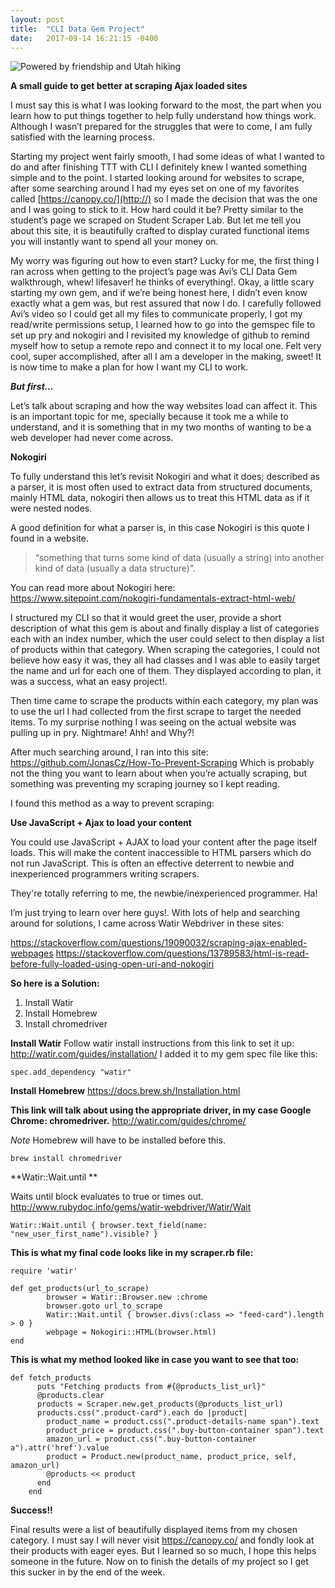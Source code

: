```yaml
---
layout: post
title:  "CLI Data Gem Project"
date:   2017-09-14 16:21:15 -0400
---
```


![Powered by friendship and Utah hiking ](https://i.imgur.com/kVjvlhS.jpg?1)

**A small guide to get better at scraping Ajax loaded sites** 

I must say this is what I was looking forward to the most, the part when you learn how to put things together to help fully understand how things work. Although I wasn’t prepared for the struggles that were to come, I am fully satisfied with the learning process.  

Starting my project went fairly smooth, I had some ideas of what I wanted to do and after finishing TTT with CLI I definitely knew I wanted something simple and to the point. I started looking around for websites to scrape, after some searching around I had my eyes set on one of my favorites called [https://canopy.co/](http://) so I made the decision that was the one and I was going to stick to it. How hard could it be? Pretty similar to the student’s page we scraped on Student Scraper Lab. But let me tell you about this site, it is beautifully crafted to display curated functional items you will instantly want to spend all your money on. 

My worry was figuring out how to even start? Lucky for me, the first thing I ran across when getting to the project’s page was Avi’s CLI Data Gem walkthrough, whew! lifesaver! he thinks of everything!. Okay, a little scary starting my own gem, and if we’re being honest here, I didn’t even know exactly what a gem was, but rest assured that now I do. I carefully followed Avi’s video so I could get all my files to communicate properly, I got my read/write permissions setup, I learned how to go into the gemspec file to set up pry and nokogiri and I revisited my knowledge of github to remind myself how to setup a remote repo and connect it to my local one.  Felt very cool, super accomplished, after all I am a developer in the making, sweet! It is now time to make a plan for how I want my CLI to work. 

***But first…*** 

Let’s talk about scraping and how the way websites load can affect it. This is an important topic for me, specially because it took me a while to understand, and it is something that in my two months of wanting to be a web developer had never come across. 

**Nokogiri**

To fully understand this let’s revisit Nokogiri and what it does; described as a parser, it is most often used to extract data from structured documents, mainly HTML data, nokogiri then allows us to treat this HTML data as if it were nested nodes.

A good definition for what a parser is, in this case Nokogiri is this quote I found in a website. 
> “something that turns some kind of data (usually a string) into another kind of data (usually a data structure)”. 

You can read more about Nokogiri here: https://www.sitepoint.com/nokogiri-fundamentals-extract-html-web/

I structured my CLI so that it would greet the user, provide a short description of what this gem is about and finally display a list of categories each with an index number, which the user could select to then display a list of products within that category. When scraping the categories, I could not believe how easy it was, they all had classes and I was able to easily target the name and url for each one of them. They displayed according to plan, it was a success, what an easy project!.

Then time came to scrape the products within each category, my plan was to use the url I had collected from the first scrape to target the needed items. To my surprise nothing I was seeing on the actual website was pulling up in pry. Nightmare! Ahh! and Why?! 

After much searching around, I ran into this site: https://github.com/JonasCz/How-To-Prevent-Scraping
Which is probably not the thing you want to learn about when you’re actually scraping, but something was preventing my scraping journey so I kept reading.

I found this method as a way to prevent scraping: 

**Use JavaScript + Ajax to load your content**

You could use JavaScript + AJAX to load your content after the page itself loads. This will make the content inaccessible to HTML parsers which do not run JavaScript. This is often an effective deterrent to newbie and inexperienced programmers writing scrapers. 

They're totally referring to me, the newbie/inexperienced programmer. Ha!

I’m just trying to learn over here guys!. With lots of help and searching around for solutions, I came across Watir Webdriver in these sites:

https://stackoverflow.com/questions/19090032/scraping-ajax-enabled-webpages
https://stackoverflow.com/questions/13789583/html-is-read-before-fully-loaded-using-open-uri-and-nokogiri

**So here is a Solution:**
1. Install Watir
2. Install Homebrew
3. Install chromedriver

**Install Watir**
Follow watir install instructions from this link to set it up:
http://watir.com/guides/installation/
I added it to my gem spec file like this:

```
spec.add_dependency "watir"
```

**Install Homebrew**
https://docs.brew.sh/Installation.html

**This link will talk about using the appropriate driver, in my case Google Chrome: chromedriver.**
http://watir.com/guides/chrome/ 

*Note* Homebrew will have to be installed before this.

```
brew install chromedriver
```

**Watir::Wait.until **

Waits until block evaluates to true or times out.
http://www.rubydoc.info/gems/watir-webdriver/Watir/Wait

```
Watir::Wait.until { browser.text_field(name: "new_user_first_name").visible? }
```

**This is what my final code looks like in my scraper.rb file:**

```
require 'watir'

def get_products(url_to_scrape)
		browser = Watir::Browser.new :chrome
		browser.goto url_to_scrape
		Watir::Wait.until { browser.divs(:class => "feed-card").length > 0 }
		webpage = Nokogiri::HTML(browser.html)
end
```

**This is what my method looked like in case you want to see that too:**

```
def fetch_products
      puts "Fetching products from #{@products_list_url}"
      @products.clear
      products = Scraper.new.get_products(@products_list_url)
      products.css(".product-card").each do |product|
        product_name = product.css(".product-details-name span").text
        product_price = product.css(".buy-button-container span").text
        amazon_url = product.css(".buy-button-container a").attr('href').value
        product = Product.new(product_name, product_price, self, amazon_url)
        @products << product
      end
    end
```

**Success!!**

Final results were a list of beautifully displayed items from my chosen category. I must say I will never visit https://canopy.co/ and fondly look at their products with eager eyes. But I learned so so much, I hope this helps someone in the future. Now on to finish the details of my project so I get this sucker in by the end of the week. 











